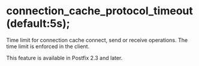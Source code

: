 # connection_cache_protocol_timeout (default:5s); 

 Time limit for connection cache connect, send or receive
operations.  The time limit is enforced in the client. 

 This feature is available in Postfix 2.3 and later. 


